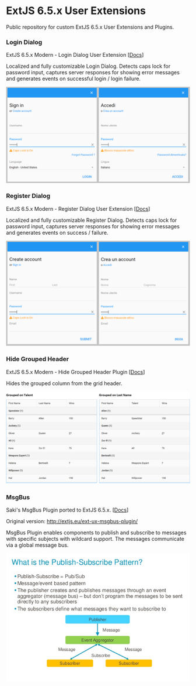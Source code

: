 # ExtJS 6.5.x User Extensions

Public repository for custom ExtJS 6.5.x User Extensions and Plugins.

### Login Dialog

ExtJS 6.5.x Modern - Login Dialog User Extension [[Docs](../../wiki/Wiki#logindialog)]

Localized and fully customizable Login Dialog. Detects caps lock for password input, captures server responses for showing error messages and generates events on successful login / login failure.

![Screenshot](/resources/login-dialog.png?raw=true)

### Register Dialog

ExtJS 6.5.x Modern - Register Dialog User Extension [[Docs](../../wiki/Wiki#registerdialog)]

Localized and fully customizable Register Dialog. Detects caps lock for password input, captures server responses for showing error messages and generates events on success / failure.

![Screenshot](/resources/register-dialog.png?raw=true)

### Hide Grouped Header

ExtJS 6.5.x Modern - Hide Grouped Header Plugin [[Docs](../../wiki/Wiki#hidegroupedheader)]

Hides the grouped column from the grid header.

![Screenshot](/resources/hide-grouped-header.png?raw=true)

### MsgBus

Saki's MsgBus Plugin ported to ExtJS 6.5.x. [[Docs](../../wiki/Wiki#msgbus)]

Original version: http://extjs.eu/ext-ux-msgbus-plugin/

MsgBus Plugin enables components to publish and subscribe to messages with specific subjects with wildcard support. The messages communicate via a global message bus.

![Publish-Subscribe Pattern](/resources/publish-subscribe.jpg?raw=true)